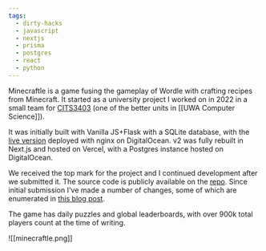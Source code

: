 ```yaml
---
tags:
  - dirty-hacks
  - javascript
  - nextjs
  - prisma
  - postgres
  - react
  - python
---
```

Minecraftle is a game fusing the gameplay of Wordle with crafting recipes from Minecraft.  It started as a university project I worked on in 2022 in a small team for [CITS3403](https://teaching.csse.uwa.edu.au/units/CITS3403/) (one of the better units in [[UWA Computer Science]]).

It was initially built with Vanilla JS+Flask with a SQLite database, with the [live version](https://minecraftle.zachmanson.com) deployed with nginx on DigitalOcean.  v2 was fully rebuilt in Next.js and hosted on Vercel, with a Postgres instance hosted on DigitalOcean.

We received the top mark for the project and I continued development after we submitted it.  The source code is publicly available on the [repo](https://github.com/pavo-etc/minecraftle).  Since initial submission I've made a number of changes, some of which are enumerated in [this blog post](https://zachmanson.com/blog/minecraftle-v1.1/).

The game has daily puzzles and global leaderboards, with over 900k total players count at the time of writing.

![[minecraftle.png]]